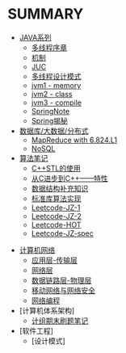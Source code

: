 # SUMMARY
* [JAVA系列](JAVA/JAVAnote.md)
  * [多线程序章](ConcurrentJAVA/序章.md)
  * [机制](ConcurrentJAVA/机制.md)
  * [JUC](ConcurrentJAVA/JUC.md)
  * [多线程设计模式](ConcurrentJAVA/模式.md)
  * [jvm1 - memory](JVM/jvm1%20-%20memory.md)
  * [jvm2 - class](JVM/jvm2%20-%20class.md)
  * [jvm3 - compile](JVM/jvm3%20-%20compile.md)
  * [SpringNote](JAVA/SpringNote.md)
  * [Spring揭秘](JAVA/Spring揭秘.md)
* [数据库/大数据/分布式](Database/db.md)
  - [MapReduce with 6.824.L1](BigData/MapReduce.md)
  - [NoSQL](Database/noSQL.md)
* [算法笔记](leetcode/调试圣经.md)
  * [C++STL的使用](C++STL的使用.md)
  * [从C进步到C++——特性](从C进步到C++——特性.md)
  * [数据结构补充知识](leetcode/DS-Sup.md)
  - [标准库算法实现](标准库算法实现.md)
  * [Leetcode-JZ-1](leetcode/Leetcode-offer1.md)
  * [Leetcode-JZ-2](leetcode/Leetcode-offer2.md)
  * [Leetcode-HOT](leetcode/LC-Hot100.md)
  * [Leetcode-JZ-spec](leetcode/Leetcode-offer3.md)
- [计算机网络](ComputerNetworking/TDch1%20-%20CNET%20&%20INTERNET.md)
  - [应用层-传输层](ComputerNetworking/TDch2-3%20Application&TransportLayer.md)
  - [网络层](ComputerNetworking/TDch4-5%20NetworkLayer.md)
  - [数据链路层-物理层](ComputerNetworking/TDch6%20DataLink%20&Physic.md)
  - [移动网络与网络安全](ComputerNetworking/TDch7-8%20phone&security.md)
  - [网络编程](ComputerNetworking/网络编程.md)
- [计算机体系架构]
  - [计组期末刷题笔记](体系架构/计组期末刷题笔记.md)
- [软件工程]
  - [设计模式] 